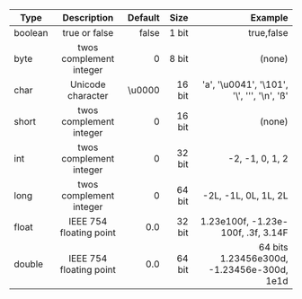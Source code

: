 
| Type          | Description             | Default  | Size   | Example                                     |
| ------------- |:-----------------------:| --------:| ------:| -------------------------------------------:|
| boolean       | true or false           | false    | 1 bit  | true,false                                  |
| byte          | twos complement integer | 0        | 8 bit  | (none)                                      |
| char          | Unicode character       | \u0000   | 16 bit | 'a', '\u0041', '\101', '\\', '\'', '\n', 'ß'|
| short         | twos complement integer | 0        | 16 bit | (none)                                      |
| int           | twos complement integer | 0        | 32 bit | -2, -1, 0, 1, 2                             |
| long          | twos complement integer | 0        | 64 bit | -2L, -1L, 0L, 1L, 2L                        |
| float         | IEEE 754 floating point | 0.0      | 32 bit | 1.23e100f, -1.23e-100f, .3f, 3.14F          |
| double        | IEEE 754 floating point | 0.0      | 64 bit | 64 bits	1.23456e300d, -1.23456e-300d, 1e1d  |
